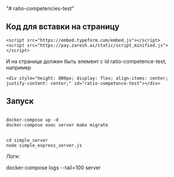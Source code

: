"# ratio-competencies-test" 


## Код для вставки на страницу


```
<script src="https://embed.typeform.com/embed.js"></script>
<script src="https://pay.zaresh.ai/static/script_minified.js"></script>
```

И на странице должен быть элемент с id ratio-competence-test, например

```
<div style="height: 800px; display: flex; align-items: center; justify-content: center;" id="ratio-competence-test"></div>

```


## Запуск

```

docker-compose up -d
docker-compose exec server make migrate


cd simple_server
node simple_express_server.js
```

Логи:

docker-compose logs --tail=100 server


